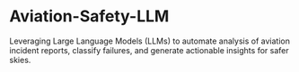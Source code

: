 # Aviation-Safety-LLM
 Leveraging Large Language Models (LLMs) to automate analysis of aviation incident reports, classify failures, and generate actionable insights for safer skies.